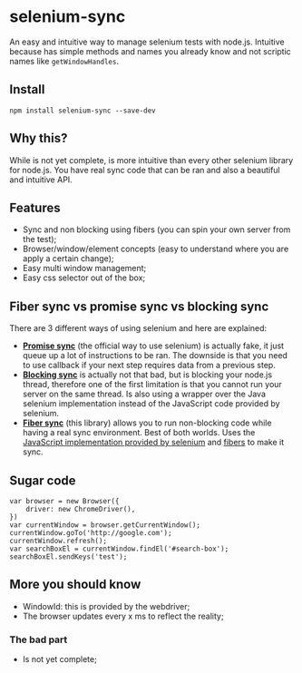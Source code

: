 # selenium-sync

An easy and intuitive way to manage selenium tests with node.js.
Intuitive because has simple methods and names you already know and not
scriptic names like `getWindowHandles`.



## Install

    npm install selenium-sync --save-dev



## Why this?

While is not yet complete, is more intuitive than every other selenium
library for node.js. You have real sync code that can be ran and also
a beautiful and intuitive API.



## Features

 - Sync and non blocking using fibers (you can spin your own server from the test);
 - Browser/window/element concepts (easy to understand where you are apply a certain change);
 - Easy multi window management;
 - Easy css selector out of the box;



## Fiber sync vs promise sync vs blocking sync

There are 3 different ways of using selenium and here are explained:

 - [**Promise sync**](https://code.google.com/p/selenium/wiki/WebDriverJs) (the official way to use selenium) is actually fake, it just queue up a lot of instructions to be ran. The downside is that you need to use callback if your next step requires data from a previous step. 
 - [**Blocking sync**](https://github.com/jsdevel/webdriver-sync) is actually not that bad, but is blocking your node.js thread, therefore one of the first limitation is that you cannot run your server on the same thread. Is also using a wrapper over the Java selenium implementation instead of the JavaScript code provided by selenium.
 - [**Fiber sync**](https://github.com/hackhat/selenium-sync) (this library) allows you to run non-blocking code while having a real sync environment. Best of both worlds. Uses the [JavaScript implementation provided by selenium](https://code.google.com/p/selenium/wiki/WebDriverJs) and [fibers](https://github.com/laverdet/node-fibers) to make it sync.



## Sugar code

    var browser = new Browser({
        driver: new ChromeDriver(),
    })
    var currentWindow = browser.getCurrentWindow();
    currentWindow.goTo('http://google.com');
    currentWindow.refresh();
    var searchBoxEl = currentWindow.findEl('#search-box');
    searchBoxEl.sendKeys('test');



## More you should know

 - WindowId: this is provided by the webdriver;
 - The browser updates every x ms to reflect the reality;



### The bad part

 - Is not yet complete;
